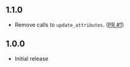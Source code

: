 ## 1.1.0

- Remove calls to `update_attributes`. ([PR #1](https://github.com/ucb-ist-eas/ucb_orgs/pull/1))

## 1.0.0

- Initial release
